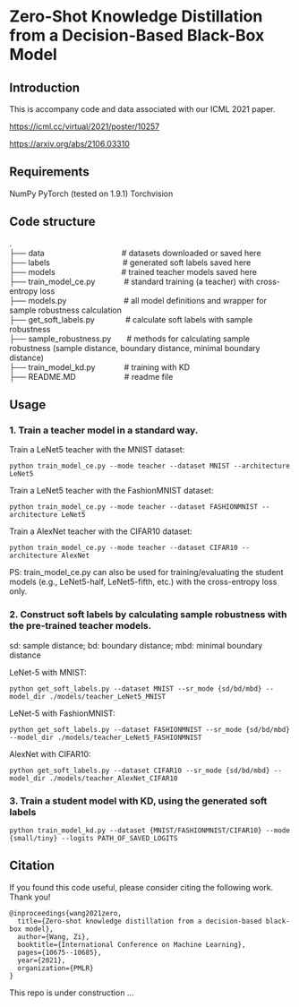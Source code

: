 # Zero-Shot Knowledge Distillation from a Decision-Based Black-Box Model

## Introduction
This is accompany code and data associated with our ICML 2021 paper. 

https://icml.cc/virtual/2021/poster/10257

https://arxiv.org/abs/2106.03310


## Requirements
NumPy
PyTorch (tested on 1.9.1)
Torchvision

## Code structure
. <br />
├── data &nbsp;&nbsp;&nbsp;&nbsp;&nbsp;&nbsp;&nbsp;&nbsp;&nbsp;&nbsp;&nbsp;&nbsp;&nbsp;&nbsp;&nbsp;&nbsp;&nbsp;&nbsp;&nbsp;&nbsp;&nbsp;&nbsp;&nbsp;&nbsp;&nbsp;&nbsp;&nbsp;&nbsp;&nbsp;&nbsp;&nbsp;&nbsp;&nbsp; # datasets downloaded or saved here <br />
├── labels &nbsp;&nbsp;&nbsp;&nbsp;&nbsp;&nbsp;&nbsp;&nbsp;&nbsp;&nbsp;&nbsp;&nbsp;&nbsp;&nbsp;&nbsp;&nbsp;&nbsp;&nbsp;&nbsp;&nbsp;&nbsp;&nbsp;&nbsp;&nbsp;&nbsp;&nbsp;&nbsp;&nbsp;&nbsp;&nbsp;&nbsp; # generated soft labels saved here <br />
├── models &nbsp;&nbsp;&nbsp;&nbsp;&nbsp;&nbsp;&nbsp;&nbsp;&nbsp;&nbsp;&nbsp;&nbsp;&nbsp;&nbsp;&nbsp;&nbsp;&nbsp;&nbsp;&nbsp;&nbsp;&nbsp;&nbsp;&nbsp;&nbsp;&nbsp;&nbsp;&nbsp;&nbsp; # trained teacher models saved here <br />
├── train_model_ce.py &nbsp;&nbsp;&nbsp;&nbsp;&nbsp;&nbsp;&nbsp;&nbsp;&nbsp;&nbsp;&nbsp; # standard training (a teacher) with cross-entropy loss <br />
├── models.py &nbsp;&nbsp;&nbsp;&nbsp;&nbsp;&nbsp;&nbsp;&nbsp;&nbsp;&nbsp;&nbsp;&nbsp;&nbsp;&nbsp;&nbsp;&nbsp;&nbsp;&nbsp;&nbsp;&nbsp;&nbsp;&nbsp;&nbsp;&nbsp; # all model definitions and wrapper for sample robustness calculation <br />
├── get_soft_labels.py &nbsp;&nbsp;&nbsp;&nbsp;&nbsp;&nbsp;&nbsp;&nbsp;&nbsp;&nbsp;&nbsp;&nbsp; # calculate soft labels with sample robustness <br />
├── sample_robustness.py &nbsp;&nbsp;&nbsp;&nbsp;&nbsp; # methods for calculating sample robustness (sample distance, boundary distance, minimal boundary distance) <br />
├── train_model_kd.py &nbsp;&nbsp;&nbsp;&nbsp;&nbsp;&nbsp;&nbsp;&nbsp;&nbsp;&nbsp;&nbsp; # training with KD <br />
├── README.MD &nbsp;&nbsp;&nbsp;&nbsp;&nbsp;&nbsp;&nbsp;&nbsp;&nbsp;&nbsp;&nbsp;&nbsp;&nbsp;&nbsp;&nbsp;&nbsp;&nbsp;&nbsp;&nbsp;&nbsp; # readme file

## Usage

### 1. Train a teacher model in a standard way.

Train a LeNet5 teacher with the MNIST dataset:
```
python train_model_ce.py --mode teacher --dataset MNIST --architecture LeNet5
```

Train a LeNet5 teacher with the FashionMNIST dataset:
```
python train_model_ce.py --mode teacher --dataset FASHIONMNIST --architecture LeNet5
```

Train a AlexNet teacher with the CIFAR10 dataset:
```
python train_model_ce.py --mode teacher --dataset CIFAR10 --architecture AlexNet
```

PS: train_model_ce.py can also be used for training/evaluating the student models (e.g., LeNet5-half, LeNet5-fifth, etc.) with the cross-entropy loss only.

### 2. Construct soft labels by calculating sample robustness with the pre-trained teacher models.

sd: sample distance; bd: boundary distance; mbd: minimal boundary distance

LeNet-5 with MNIST:
```
python get_soft_labels.py --dataset MNIST --sr_mode {sd/bd/mbd} --model_dir ./models/teacher_LeNet5_MNIST
```

LeNet-5 with FashionMNIST:
```
python get_soft_labels.py --dataset FASHIONMNIST --sr_mode {sd/bd/mbd} --model_dir ./models/teacher_LeNet5_FASHIONMNIST
```

AlexNet with CIFAR10:
```
python get_soft_labels.py --dataset CIFAR10 --sr_mode {sd/bd/mbd} --model_dir ./models/teacher_AlexNet_CIFAR10
```

### 3. Train a student model with KD, using the generated soft labels

```
python train_model_kd.py --dataset {MNIST/FASHIONMNIST/CIFAR10} --mode {small/tiny} --logits PATH_OF_SAVED_LOGITS
```

## Citation
If you found this code useful, please consider citing the following work. Thank you!
```
@inproceedings{wang2021zero,
  title={Zero-shot knowledge distillation from a decision-based black-box model},
  author={Wang, Zi},
  booktitle={International Conference on Machine Learning},
  pages={10675--10685},
  year={2021},
  organization={PMLR}
}
```
This repo is under construction ...
